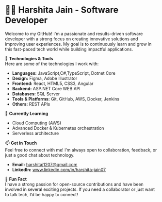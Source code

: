 # 👨‍💻 **Harshita Jain - Software Developer**

Welcome to my GitHub! I'm a passionate and results-driven software developer with a strong focus on creating innovative solutions and improving user experiences. My goal is to continuously learn and grow in this fast-paced tech world while building impactful applications.

🚀 **Technologies & Tools**  
Here are some of the technologies I work with:

- **Languages:** JavaScript,C#,TypeScript, Dotnet Core
- **Design:** Figma, Adobe Illustrator
- **Frontend:** React, HTML5, CSS3, Angular  
- **Backend:** ASP.NET Core WEB API 
- **Databases:** SQL Server 
- **Tools & Platforms:** Git, GitHub, AWS, Docker, Jenkins
- **Others:** REST APIs

🌱 **Currently Learning**   
- Cloud Computing (AWS)  
- Advanced Docker & Kubernetes orchestration  
- Serverless architecture

📫 **Get in Touch**  
Feel free to connect with me! I’m always open to collaboration, feedback, or just a good chat about technology.

- **Email:** harshitaj1207@gmail.com 
- **LinkedIn:** www.linkedin.com/in/harshita-jain07


🎉 **Fun Fact**  
I have a strong passion for open-source contributions and have been involved in several exciting projects. If you need a collaborator or just want to talk tech, I’d be happy to connect!
